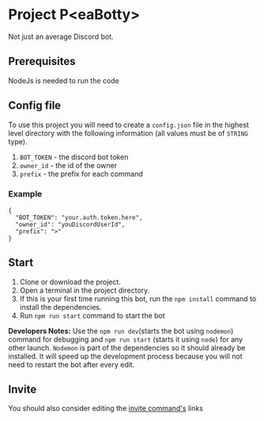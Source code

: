<h1> Project P&lteaBotty&gt </h1>
Not just an average Discord bot.

## Prerequisites
NodeJs is needed to run the code

## Config file

To use this project you will need to create a `config.json` file in the highest level directory with the following information (all values must be of `STRING` type).

1. `BOT_TOKEN` - the discord bot token
2. `owner_id` - the id of the owner
3. `prefix` - the prefix for each command

### Example
```
{
  "BOT_TOKEN": "your.auth.token.here",
  "owner_id": "youDiscordUserId",
  "prefix": ">"
}
```
## Start
1. Clone or download the project.
2. Open a terminal in the project directory.
3.  If this is your first time running this bot, run the `npm install` command to install the dependencies.
4. Run `npm run start` command to start the bot

__Developers Notes:__ Use the `npm run dev`(starts the bot using `nodemon`) command for debugging and `npm run start` (starts it using `node`) for any other launch. `Nodemon` is part of the dependencies so it should already be installed. It will speed up the development process because you will not need to restart the bot after every edit.


## Invite

You should also consider editing the [invite command's](https://github.com/P1M5/discord-testBotty/blob/main/commands/general_commands/invite.js) links
